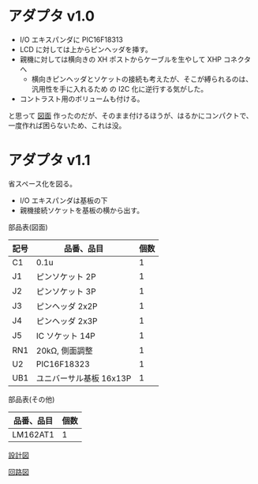 # アダプタ v1.0

- I/O エキスパンダに PIC16F18313
- LCD に対しては上からピンヘッダを挿す。
- 親機に対しては横向きの XH ポストからケーブルを生やして XHP コネクタへ
  - 横向きピンヘッダとソケットの接続も考えたが、そこが縛られるのは、汎用性を手に入れるため
    の I2C 化に逆行する気がした。
- コントラスト用のボリュームも付ける。

と思って
[図面](./librecad/Adapter1.0.png)
作ったのだが、そのまま付けるほうが、はるかにコンパクトで、一度作れば困らないため、これは没。

# アダプタ v1.1

省スペース化を図る。

- I/O エキスパンダは基板の下
- 親機接続ソケットを基板の横から出す。

部品表(図面)

| 記号 | 品番、品目 | 個数 |
|-----|-------------------|---|
| C1  | 0.1u              | 1 |
| J1  | ピンソケット 2P   | 1 |
| J2  | ピンソケット 3P   | 1 |
| J3  | ピンヘッダ 2x2P   | 1 |
| J4  | ピンヘッダ 2x3P   | 1 |
| J5  | IC ソケット 14P   | 1 |
| RN1 | 20kΩ, 側面調整   | 1 |
| U2  | PIC16F18323       | 1 |
| UB1 | ユニバーサル基板 16x13P | 1 |

部品表(その他)

|  品番、品目 | 個数 |
|-----|--------------|
| LM162AT1 | 1 |

[設計図](./librecad/Adapter1.1.pdf)

[回路図](./kicad/adaptor1.1/adaptor1.1.pdf)

